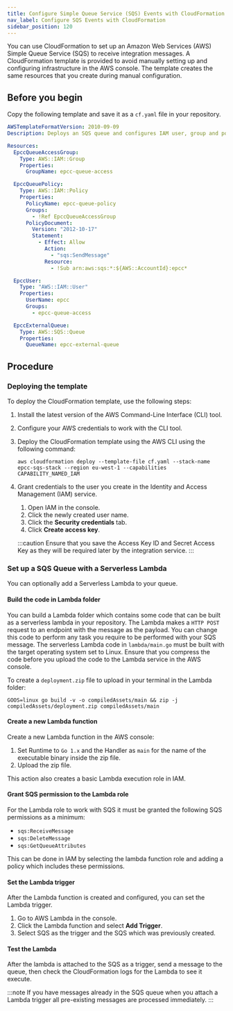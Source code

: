 ```yaml
---
title: Configure Simple Queue Service (SQS) Events with CloudFormation
nav_label: Configure SQS Events with CloudFormation
sidebar_position: 120
---
```


You can use CloudFormation to set up an Amazon Web Services (AWS) Simple Queue Service (SQS) to receive integration messages. A CloudFormation template is provided to avoid manually setting up and configuring infrastructure in the AWS console. The template creates the same resources that you create during manual configuration.

## Before you begin

Copy the following template and save it as a `cf.yaml` file in your repository.

```yaml
AWSTemplateFormatVersion: 2010-09-09
Description: Deploys an SQS queue and configures IAM user, group and policy for use with EPCC

Resources:
  EpccQueueAccessGroup:
    Type: AWS::IAM::Group
    Properties:
      GroupName: epcc-queue-access

  EpccQueuePolicy:
    Type: AWS::IAM::Policy
    Properties:
      PolicyName: epcc-queue-policy
      Groups:
        - !Ref EpccQueueAccessGroup
      PolicyDocument:
        Version: "2012-10-17"
        Statement:
          - Effect: Allow
            Action:
              - "sqs:SendMessage"
            Resource:
              - !Sub arn:aws:sqs:*:${AWS::AccountId}:epcc*

  EpccUser:
    Type: "AWS::IAM::User"
    Properties:
      UserName: epcc
      Groups:
        - epcc-queue-access

  EpccExternalQueue:
    Type: AWS::SQS::Queue
    Properties:
      QueueName: epcc-external-queue
```

## Procedure

### Deploying the template

To deploy the CloudFormation template, use the following steps:

1. Install the latest version of the AWS Command-Line Interface (CLI) tool.
1. Configure your AWS credentials to work with the CLI tool.
1. Deploy the CloudFormation template using the AWS CLI using the following command:

    ```console
    aws cloudformation deploy --template-file cf.yaml --stack-name epcc-sqs-stack --region eu-west-1 --capabilities CAPABILITY_NAMED_IAM
    ```

1. Grant credentials to the user you create in the Identity and Access Management (IAM) service.

    1. Open IAM in the console.
    1. Click the newly created user name.
    1. Click the **Security credentials** tab.
    1. Click **Create access key**.

    :::caution
    Ensure that you save the Access Key ID and Secret Access Key as they will be required later by the integration service.
    :::

### Set up a SQS Queue with a Serverless Lambda

You can optionally add a Serverless Lambda to your queue.

#### Build the code in Lambda folder

You can build a Lambda folder which contains some code that can be built as a serverless lambda in your repository. The Lambda makes a `HTTP POST` request to an endpoint with the message as the payload. You can change this code to perform any task you require to be performed with your SQS message. The serverless Lambda code in `lambda/main.go` must be built with the target operating system set to Linux. Ensure that you compress the code before you upload the code to the Lambda service in the AWS console.

To create a `deployment.zip` file to upload in your terminal in the Lambda folder:

```console
GOOS=linux go build -v -o compiledAssets/main && zip -j compiledAssets/deployment.zip compiledAssets/main
```

#### Create a new Lambda function

Create a new Lambda function in the AWS console:

1. Set Runtime to `Go 1.x` and the Handler as `main` for the name of the executable binary inside the zip file.
1. Upload the zip file.

  This action also creates a basic Lambda execution role in IAM.

#### Grant SQS permission to the Lambda role

For the Lambda role to work with SQS it must be granted the following SQS permissions as a minimum:

- `sqs:ReceiveMessage`
- `sqs:DeleteMessage`
- `sqs:GetQueueAttributes`

This can be done in IAM by selecting the lambda function role and adding a policy which includes these permissions.

#### Set the Lambda trigger

After the Lambda function is created and configured, you can set the Lambda trigger.

1. Go to AWS Lambda in the console.
1. Click the Lambda function and select **Add Trigger**.
1. Select SQS as the trigger and the SQS which was previously created.

#### Test the Lambda

After the lambda is attached to the SQS as a trigger, send a message to the queue, then check the CloudFormation logs for the Lambda to see it execute.

:::note
If you have messages already in the SQS queue when you attach a Lambda trigger all pre-existing messages are processed immediately.
:::
